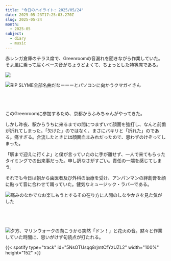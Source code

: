 ```yaml
---
title: "今日のハイライト: 2025/05/24"
date: 2025-05-23T17:25:03.270Z
slug: 2025-05-24
month:
  - 2025-05
subject:
  - diary
  - music
---
```

赤レンガ倉庫のテラス席で、Greenroomの音漏れを聞きながら作業していた。
そよ風に乗って届くベース音がちょうどよくて、ちょっとした特等席である。

![](/images/diary/2025-05-24/greenroom.png)

![RIP SLYME全部名曲だなーーーとパソコンに向かうクマガイさん](/images/diary/2025-05-24/pxl_20250524_083049794.jpg)

######  ﻿

このGreenroomに参加するため、京都からふみちゃんがやってきた。

しかし昨夜、駅からうちに来るまでの間につまずいて顔面を強打し、なんと前歯が折れてしまった。「欠けた」のではなく、まさにバキリと「折れた」のである。痛すぎる。合流したときには顔面血まみれだったので、思わずのけぞってしまった。

「駅まで迎えに行くよ」と僕が言っていたのに手が離せず、一人で来てもらったタイミングでの出来事だった。申し訳なさがすごい。責任の一端を感じてしまう。

それでも今日は朝から歯医者及び外科の治療を受け、アンパンマンの絆創膏を顔に貼って音に合わせて踊っていた。健気なミュージック・ラバーである。

![痛みのなかでなお楽しもうとするその在り方に人間のしなやかさを見た気がした](/images/diary/2025-05-24/pxl_20250524_072832002.jpg)

###### 　﻿



![夕方、マリンウォークの向こうから突然「ドン！」と花火の音。黙々と作業していた時間に、思いがけず句読点が打たれる。](/images/diary/2025-05-24/fire.jpg)

{{< spotify type="track" id="5NsOTUsqq8rjmtCfYzUZL2" width="100%" height="152" >}}